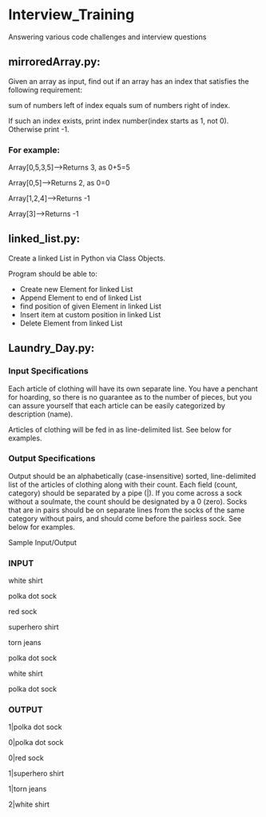 # Interview_Training
Answering various code challenges and interview questions


## mirroredArray.py:

Given an array as input, find out if an array has an index that satisfies the following requirement:

sum of numbers left of index equals sum of numbers right of index.

If such an index exists, print index number(index starts as 1, not 0). Otherwise print -1.

### For example:

Array[0,5,3,5]-->Returns 3, as 0+5=5

Array[0,5]-->Returns 2, as 0=0

Array[1,2,4]-->Returns -1

Array[3]-->Returns -1

## linked_list.py:

Create a linked List in Python via Class Objects.

Program should be able to:

-  Create new Element for linked List
-  Append Element to end of linked List
-  find position of given Element in linked List
-  Insert item at custom position in linked List
-  Delete Element from linked List

## Laundry_Day.py:

### Input Specifications

Each article of clothing will have its own separate line. You have a penchant for hoarding, so there is no guarantee as to the number of pieces, but you can assure yourself that each article can be easily categorized by description (name).

Articles of clothing will be fed in as line-delimited list. See below for examples.


### Output Specifications

Output should be an alphabetically (case-insensitive) sorted, line-delimited list of the articles of clothing along with their count. Each field (count, category) should be separated by a pipe (|). If you come across a sock without a soulmate, the count should be designated by a 0 (zero). Socks that are in pairs should be on separate lines from the socks of the same category without pairs, and should come before the pairless sock. See below for examples.

Sample Input/Output

### INPUT
white shirt


polka dot sock


red sock


superhero shirt


torn jeans


polka dot sock


white shirt


polka dot sock


### OUTPUT


1|polka dot sock


0|polka dot sock


0|red sock


1|superhero shirt


1|torn jeans


2|white shirt
